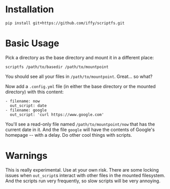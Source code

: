 

# Installation #

    pip install git+https://github.com/iffy/scriptfs.git


# Basic Usage #

Pick a directory as the base directory and mount it in a different place:

    scriptfs /path/to/basedir /path/to/mountpoint

You should see all your files in `/path/to/mountpoint`.  Great... so what?

Now add a `.config.yml` file (in either the base directory or the mounted directory) with this content:

    - filename: now
      out_script: date
    - filename: google
      out_script: 'curl https://www.google.com'

You'll see a read-only file named `/path/to/mountpoint/now` that has the current date in it.  And the file `google` will have the contents of Google's homepage -- with a delay.  Do other cool things with scripts.


# Warnings #

This is really experimental.  Use at your own risk.  There are some locking issues when `out_script`s interact with other files in the mounted filesystem.  And the scripts run very frequently, so slow scripts will be very annoying.
